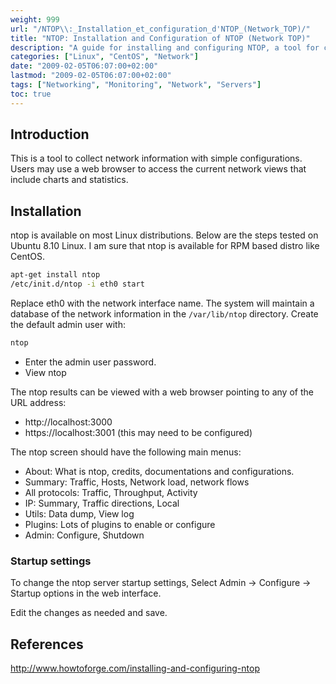 ```yaml
---
weight: 999
url: "/NTOP\\:_Installation_et_configuration_d'NTOP_(Network_TOP)/"
title: "NTOP: Installation and Configuration of NTOP (Network TOP)"
description: "A guide for installing and configuring NTOP, a tool for collecting network information with simple configurations and web interface for viewing network statistics."
categories: ["Linux", "CentOS", "Network"]
date: "2009-02-05T06:07:00+02:00"
lastmod: "2009-02-05T06:07:00+02:00"
tags: ["Networking", "Monitoring", "Network", "Servers"]
toc: true
---
```


## Introduction

This is a tool to collect network information with simple configurations. Users may use a web browser to access the current network views that include charts and statistics.

## Installation

ntop is available on most Linux distributions. Below are the steps tested on Ubuntu 8.10 Linux. I am sure that ntop is available for RPM based distro like CentOS.

```bash
apt-get install ntop
/etc/init.d/ntop -i eth0 start
```

Replace eth0 with the network interface name. The system will maintain a database of the network information in the `/var/lib/ntop` directory. Create the default admin user with:

```bash
ntop
```

* Enter the admin user password.
* View ntop

The ntop results can be viewed with a web browser pointing to any of the URL address:

* http://localhost:3000
* https://localhost:3001 (this may need to be configured)

The ntop screen should have the following main menus:

* About: What is ntop, credits, documentations and configurations.
* Summary: Traffic, Hosts, Network load, network flows
* All protocols: Traffic, Throughput, Activity
* IP: Summary, Traffic directions, Local
* Utils: Data dump, View log
* Plugins: Lots of plugins to enable or configure
* Admin: Configure, Shutdown

### Startup settings

To change the ntop server startup settings, Select Admin -> Configure -> Startup options in the web interface.

Edit the changes as needed and save.

## References

http://www.howtoforge.com/installing-and-configuring-ntop
